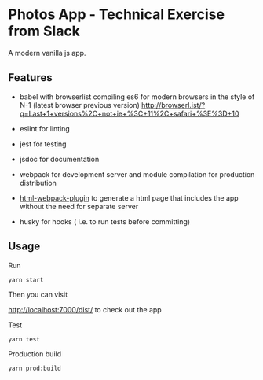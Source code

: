 # Photos App - Technical Exercise from Slack

A modern vanilla js app.

## Features


- babel with browserlist compiling es6 for modern browsers in the style of N-1 (latest browser previous version) http://browserl.ist/?q=Last+1+versions%2C+not+ie+%3C+11%2C+safari+%3E%3D+10


- eslint for linting
- jest for testing
- jsdoc for documentation
- webpack for development server and module compilation for production distribution
- [html-webpack-plugin](https://github.com/jantimon/html-webpack-plugin) to generate a html page that includes the app without the need for separate server
- husky for hooks ( i.e. to run tests before committing)



## Usage

Run

```
yarn start
```

Then you can visit 

[http://localhost:7000/dist/](http://localhost:7000/dist/) to check out the app



Test

```
yarn test
```



Production build

```
yarn prod:build
```

